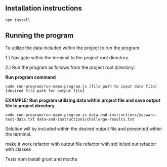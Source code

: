 ## Installation instructions

```
npm install
```

## Running the program
To utilize the data included within the project to run the program:

1.) Navigate within the terminal to the project root directory.

2.) Run the program as follows from the project root directory:

**Run program command**
```
node run-program/run-name-program.js [file path to input data file] [desired file path for output file]
```

**EXAMPLE: Run program utilizing data within project file and save output file to project directory**
```
node run-program/run-name-program.js data-and-instructions/yesware-test-data.txt data-and-instructions/challenge-results.txt
```

Solution will by included within the desired output file and presented within the terminal.

make it work
refactor with output file
refactor with std in/std out
refactor with classes


Tests
npm install grunt and mocha
